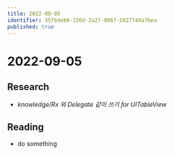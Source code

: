 ```yaml
---
title: 2022-09-05
identifier: 35f6deb0-156d-2a27-9087-5827748a7bea
published: true
---
```


# 2022-09-05

## Research

* *knowledge/Rx 와 Delegate 같이 쓰기 for UITableView*

## Reading

* do something

